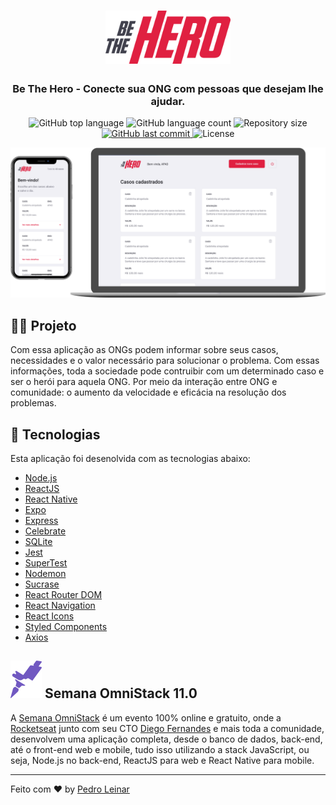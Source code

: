 <h1 align="center">
  <img src=".github/logo.svg" alt="Be The Hero" width="200px">
</h1>

<h3 align="center">
  Be The Hero - Conecte sua ONG com pessoas que desejam lhe ajudar.
</h3>

  <p align="center">
  <img alt="GitHub top language" src="https://img.shields.io/github/languages/top/pedroleinar/be-the-hero">

  <img alt="GitHub language count" src="https://img.shields.io/github/languages/count/pedroleinar/be-the-hero">

  <img alt="Repository size" src="https://img.shields.io/github/repo-size/pedroleinar/be-the-hero">

  <a href="https://github.com/pedroleinar/be-the-hero/commits/master">
    <img alt="GitHub last commit" src="https://img.shields.io/github/last-commit/pedroleinar/be-the-hero">
  </a>
  <img alt="License" src="https://img.shields.io/badge/license-MIT-brightgreen">
  </p>

<img alt="Layout" src=".github/BeTheHero.png">


## 🦸‍♀️ Projeto

Com essa aplicação as ONGs podem informar sobre seus casos, necessidades e o valor necessário para solucionar o problema. Com essas informações, toda a sociedade pode contruibir com um determinado caso e ser o herói para aquela ONG. Por meio da interação entre ONG e comunidade: o aumento da velocidade e eficácia na resolução dos problemas.

## 🚀 Tecnologias

Esta aplicação foi desenolvida com as tecnologias abaixo:
- [Node.js](https://nodejs.org/en/)
- [ReactJS](https://reactjs.org/)
- [React Native](https://reactnative.dev/)
- [Expo](https://expo.io/)
- [Express](https://expressjs.com/pt-br/)
- [Celebrate](https://github.com/arb/celebrate)
- [SQLite](https://www.sqlite.org/)
- [Jest](https://jestjs.io/)
- [SuperTest](https://github.com/visionmedia/supertest)
- [Nodemon](https://nodemon.io/)
- [Sucrase](https://github.com/alangpierce/sucrase)
- [React Router DOM](https://reacttraining.com/react-router/)
- [React Navigation](https://reactnavigation.org/)
- [React Icons](https://react-icons.netlify.com/#/)
- [Styled Components](https://styled-components.com/)
- [Axios](https://github.com/axios/axios)

## ![Alt LogoRocketseat](.github/rocketseat.svg) Semana OmniStack 11.0

A [Semana OmniStack](https://rocketseat.com.br/week/inscricao/11.0) é um evento 100% online e gratuito, onde a [Rocketseat](https://github.com/rocketseat) junto com seu CTO [Diego Fernandes](https://github.com/diego3g) e mais toda a comunidade, desenvolvem uma aplicação completa, desde o banco de dados, back-end, até o front-end web e mobile, tudo isso utilizando a stack JavaScript, ou seja, Node.js no back-end, ReactJS para web e React Native para mobile.

---

Feito com ♥ by [Pedro Leinar](https://www.linkedin.com/in/pedroleinar/)
